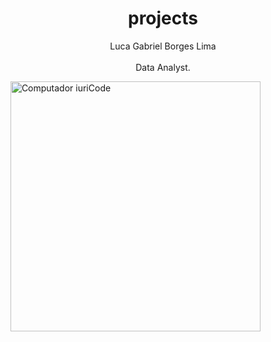 <h1 align="center">projects</h1>
<p align="center">Luca Gabriel Borges Lima <br><br> Data Analyst.<br><p align="center"> </p></p>&nbsp;


<img src="https://raw.githubusercontent.com/MicaelliMedeiros/micaellimedeiros/master/image/computer-illustration.png" min-width="400px" max-width="400px" width="400px" align="center" alt="Computador iuriCode">
